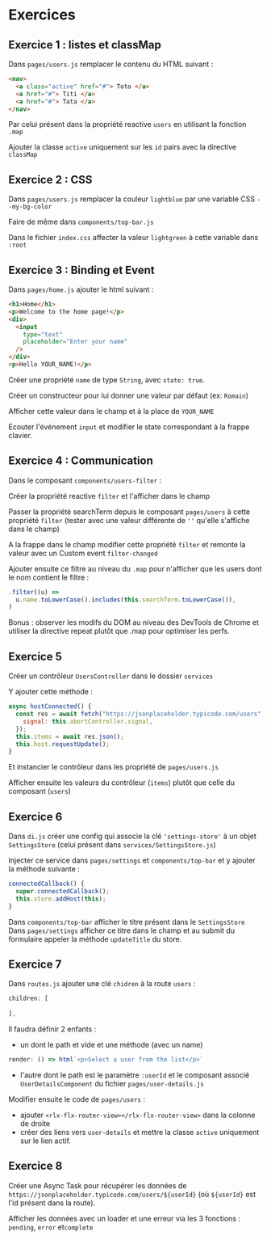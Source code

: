 # Exercices

## Exercice 1 : listes et classMap

Dans `pages/users.js` remplacer le contenu du HTML suivant :

```html
<nav>
  <a class="active" href="#"> Toto </a>
  <a href="#"> Titi </a>
  <a href="#"> Tata </a>
</nav>
```

Par celui présent dans la propriété reactive `users` en utilisant la fonction `.map`

Ajouter la classe `active` uniquement sur les `id` pairs avec la directive `classMap`

## Exercice 2 : CSS

Dans `pages/users.js` remplacer la couleur `lightblue` par une variable CSS `--my-bg-color`

Faire de même dans `components/top-bar.js`

Dans le fichier `index.css` affecter la valeur `lightgreen` à cette variable dans `:root` 


## Exercice 3 : Binding et Event

Dans `pages/home.js` ajouter le html suivant :

```html
<h1>Home</h1>
<p>Welcome to the home page!</p>
<div>
  <input
    type="text"
    placeholder="Enter your name"
  />
</div>
<p>Hello YOUR_NAME!</p>
```

Créer une propriété `name` de type `String`, avec `state: true`.

Créer un constructeur pour lui donner une valeur par défaut (ex: `Romain`)

Afficher cette valeur dans le champ et à la place de `YOUR_NAME`

Ecouter l'événement `input` et modifier le state correspondant à la frappe clavier.

## Exercice 4 : Communication

Dans le composant `components/users-filter` :

Créer la propriété reactive `filter` et l'afficher dans le champ

Passer la propriété searchTerm depuis le composant `pages/users` à cette propriété `filter` (tester avec une valeur différente de `''` qu'elle s'affiche dans le champ)

A la frappe dans le champ modifier cette propriété `filter` et remonte la valeur avec un Custom event `filter-changed`

Ajouter ensuite ce filtre au niveau du `.map` pour n'afficher que les users dont le nom contient le filtre :

```js
.filter((u) =>
  u.name.toLowerCase().includes(this.searchTerm.toLowerCase()),
)
```

Bonus : observer les modifs du DOM au niveau des DevTools de Chrome
et utiliser la directive repeat plutôt que .map pour optimiser les perfs.


## Exercice 5

Créer un contrôleur `UsersController` dans le dossier `services`

Y ajouter cette méthode :

```js
async hostConnected() {
  const res = await fetch("https://jsonplaceholder.typicode.com/users", {
    signal: this.abortController.signal,
  });
  this.items = await res.json();
  this.host.requestUpdate();
}
```

Et instancier le contrôleur dans les propriété de `pages/users.js`

Afficher ensuite les valeurs du contrôleur (`items`) plutôt que celle du composant (`users`)

## Exercice 6

Dans `di.js` créer une config qui associe la clé `'settings-store'` à un objet `SettingsStore` (celui présent dans `services/SettingsStore.js`)

Injecter ce service dans `pages/settings` et `components/top-bar` et y ajouter la méthode suivante :

```js
connectedCallback() {
  super.connectedCallback();
  this.store.addHost(this);
}
```

Dans `components/top-bar` afficher le titre présent dans le `SettingsStore` 
Dans `pages/settings` afficher ce titre dans le champ et au submit du formulaire appeler la méthode `updateTitle` du store.

## Exercice 7

Dans `routes.js` ajouter une clé `chidren` à la route `users` :

```js
children: [
  
],
```

Il faudra définir 2 enfants :
- un dont le path et vide et une méthode (avec un name)
```js
render: () => html`<p>Select a user from the list</p>`
```

- l'autre dont le path est le paramètre `:userId` et le composant associé `UserDetailsComponent` du fichier `pages/user-details.js`

Modifier ensuite le code de `pages/users` :
- ajouter `<rlx-flx-router-view></rlx-flx-router-view>` dans la colonne de droite
- créer des liens vers `user-details` et mettre la classe `active` uniquement sur le lien actif.

## Exercice 8

Créer une Async Task pour récupérer les données de `https://jsonplaceholder.typicode.com/users/${userId}` (où `${userId}` est l'id présent dans la route).

Afficher les données avec un loader et une erreur via les 3 fonctions : `pending`, `error` et`complete`